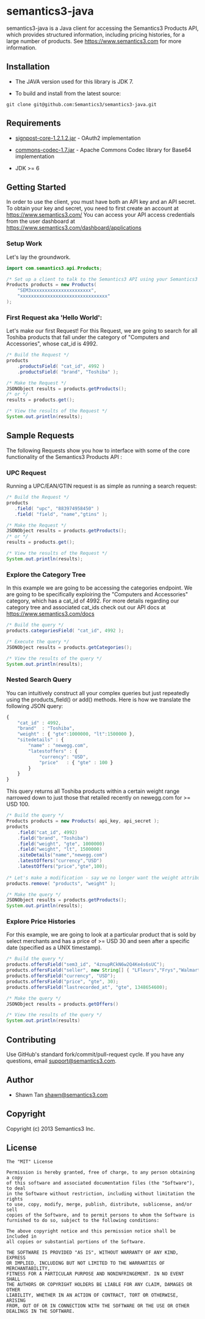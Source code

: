 # semantics3-java
semantics3-java is a Java client for accessing the Semantics3 Products API, which provides structured information, including pricing histories, for a large number of products.
See https://www.semantics3.com for more information.

## Installation
* The JAVA version used for this library is JDK 7. 

* To build and install from the latest source:

```git clone git@github.com:Semantics3/semantics3-java.git```

## Requirements
* [signpost-core-1.2.1.2.jar](https://oauth-signpost.googlecode.com/files/signpost-core-1.2.1.2.jar) - OAuth2 implementation
  
* [commons-codec-1.7.jar](http://repo1.maven.org/maven2/commons-codec/commons-codec/1.7/commons-codec-1.7.jar) - Apache Commons Codec library for Base64 implementation

* JDK >= 6

## Getting Started

In order to use the client, you must have both an API key and an API secret. To obtain your key and secret, you need to first create an account at
https://www.semantics3.com/
You can access your API access credentials from the user dashboard at https://www.semantics3.com/dashboard/applications

### Setup Work

Let's lay the groundwork.

```java
import com.semantics3.api.Products;

/* Set up a client to talk to the Semantics3 API using your Semantics3 API Credentials */
Products products = new Products(
	"SEM3xxxxxxxxxxxxxxxxxxxxxx",
	"xxxxxxxxxxxxxxxxxxxxxxxxxxxxxxxx"
);
```

### First Request aka 'Hello World':

Let's make our first Request! For this Request, we are going to search for all Toshiba products that fall under the category of "Computers and Accessories", whose cat_id is 4992. 

```java
/* Build the Request */
products
    .productsField( "cat_id", 4992 )
    .productsField( "brand", "Toshiba" );

/* Make the Request */
JSONObject results = products.getProducts();
/* or */
results = products.get();

/* View the results of the Request */
System.out.println(results);
```

## Sample Requests

The following Requests show you how to interface with some of the core functionality of the Semantics3 Products API :

### UPC Request

Running a UPC/EAN/GTIN request is as simple as running a search request:

 ```java
/* Build the Request */
products
	.field( "upc", "883974958450" )
	.field( "field", "name","gtins" );

/* Make the Request */
JSONObject results = products.getProducts();
/* or */
results = products.get();

/* View the results of the Request */
System.out.println(results);
```

 


### Explore the Category Tree

In this example we are going to be accessing the categories endpoint. We are going to be specifically exploiring the "Computers and Accessories" category, which has a cat_id of 4992. For more details regarding our category tree and associated cat_ids check out our API docs at https://www.semantics3.com/docs

```java
/* Build the query */
products.categoriesField( "cat_id", 4992 );

/* Execute the query */
JSONObject results = products.getCategories();

/* View the results of the query */
System.out.println(results);
```

### Nested Search Query

You can intuitively construct all your complex queries but just repeatedly using the products_field() or add() methods.
Here is how we translate the following JSON query:

```javascript
{
	"cat_id" : 4992, 
	"brand"  : "Toshiba",
	"weight" : { "gte":1000000, "lt":1500000 },
	"sitedetails" : {
		"name" : "newegg.com",
		"latestoffers" : {
			"currency": "USD",
			"price"   : { "gte" : 100 } 
		}
	}
}
```


This query returns all Toshiba products within a certain weight range narrowed down to just those that retailed recently on newegg.com for >= USD 100.

```java
/* Build the query */
Products products = new Products( api_key, api_secret );
products
	.field("cat_id", 4992)
	.field("brand", "Toshiba")
	.field("weight", "gte", 1000000)
	.field("weight", "lt", 1500000)
	.siteDetails("name","newegg.com")
	.latestOffers("currency","USD")
	.latestOffers("price","gte",100);
	
/* Let's make a modification - say we no longer want the weight attribute */
products.remove( "products", "weight" );

/* Make the query */
JSONObject results = products.getProducts();
System.out.println(results);
```



### Explore Price Histories
For this example, we are going to look at a particular product that is sold by select merchants and has a price of >= USD 30 and seen after a specific date (specified as a UNIX timestamp).

```java
/* Build the query */
products.offersField("sem3_id", "4znupRCkN6w2Q4Ke4s6sUC");
products.offersField("seller", new String[] { "LFleurs","Frys","Walmart" });
products.offersField("currency", "USD");
products.offersField("price", "gte", 30);
products.offersField("lastrecorded_at", "gte", 1348654600);

/* Make the query */
JSONObject results = products.getOffers()

/* View the results of the query */
System.out.println(results)
```



## Contributing
Use GitHub's standard fork/commit/pull-request cycle.  If you have any questions, email <support@semantics3.com>.

## Author

* Shawn Tan <shawn@semantics3.com>

## Copyright

Copyright (c) 2013 Semantics3 Inc.

## License

    The "MIT" License
    
    Permission is hereby granted, free of charge, to any person obtaining a copy
    of this software and associated documentation files (the "Software"), to deal
    in the Software without restriction, including without limitation the rights
    to use, copy, modify, merge, publish, distribute, sublicense, and/or sell
    copies of the Software, and to permit persons to whom the Software is
    furnished to do so, subject to the following conditions:
    
    The above copyright notice and this permission notice shall be included in
    all copies or substantial portions of the Software.
    
    THE SOFTWARE IS PROVIDED "AS IS", WITHOUT WARRANTY OF ANY KIND, EXPRESS
    OR IMPLIED, INCLUDING BUT NOT LIMITED TO THE WARRANTIES OF MERCHANTABILITY,
    FITNESS FOR A PARTICULAR PURPOSE AND NONINFRINGEMENT. IN NO EVENT SHALL
    THE AUTHORS OR COPYRIGHT HOLDERS BE LIABLE FOR ANY CLAIM, DAMAGES OR OTHER
    LIABILITY, WHETHER IN AN ACTION OF CONTRACT, TORT OR OTHERWISE, ARISING
    FROM, OUT OF OR IN CONNECTION WITH THE SOFTWARE OR THE USE OR OTHER
    DEALINGS IN THE SOFTWARE.


